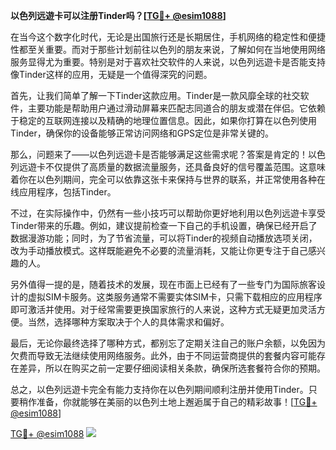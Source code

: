 **以色列远遊卡可以注册Tinder吗？[[TG💪+ @esim1088](https://t.me/s/esim1088)]**

在当今这个数字化时代，无论是出国旅行还是长期居住，手机网络的稳定性和便捷性都至关重要。而对于那些计划前往以色列的朋友来说，了解如何在当地使用网络服务显得尤为重要。特别是对于喜欢社交软件的人来说，以色列远遊卡是否能支持像Tinder这样的应用，无疑是一个值得深究的问题。

首先，让我们简单了解一下Tinder这款应用。Tinder是一款风靡全球的社交软件，主要功能是帮助用户通过滑动屏幕来匹配志同道合的朋友或潜在伴侣。它依赖于稳定的互联网连接以及精确的地理位置信息。因此，如果你打算在以色列使用Tinder，确保你的设备能够正常访问网络和GPS定位是非常关键的。

那么，问题来了——以色列远遊卡是否能够满足这些需求呢？答案是肯定的！以色列远遊卡不仅提供了高质量的数据流量服务，还具备良好的信号覆盖范围。这意味着你在以色列期间，完全可以依靠这张卡来保持与世界的联系，并正常使用各种在线应用程序，包括Tinder。

不过，在实际操作中，仍然有一些小技巧可以帮助你更好地利用以色列远遊卡享受Tinder带来的乐趣。例如，建议提前检查一下自己的手机设置，确保已经开启了数据漫游功能；同时，为了节省流量，可以将Tinder的视频自动播放选项关闭，改为手动播放模式。这样既能避免不必要的流量消耗，又能让你更专注于自己感兴趣的人。

另外值得一提的是，随着技术的发展，现在市面上已经有了一些专门为国际旅客设计的虚拟SIM卡服务。这类服务通常不需要实体SIM卡，只需下载相应的应用程序即可激活并使用。对于经常需要更换国家旅行的人来说，这种方式无疑更加灵活方便。当然，选择哪种方案取决于个人的具体需求和偏好。

最后，无论你最终选择了哪种方式，都别忘了定期关注自己的账户余额，以免因为欠费而导致无法继续使用网络服务。此外，由于不同运营商提供的套餐内容可能存在差异，所以在购买之前一定要仔细阅读相关条款，确保所选套餐符合你的预期。

总之，以色列远遊卡完全有能力支持你在以色列期间顺利注册并使用Tinder。只要稍作准备，你就能够在美丽的以色列土地上邂逅属于自己的精彩故事！[[TG💪+ @esim1088](https://t.me/s/esim1088)]

[TG💪+ @esim1088](https://t.me/s/esim1088) ![](https://i.postimg.cc/4NQfJmqS/Snipaste-2025-05-13-00-14-12.png)
